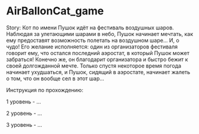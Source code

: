 # AirBallonCat_game

Story:
Кот по имени Пушок идёт на фестиваль воздушных шаров. Наблюдая за улетающими шарами в небо, Пушок начинает мечтать, как ему предоставят возможность полетать на воздушном шаре... И, о чудо! Его желание исполняется: один из организаторов фестиваля говорит ему, что остался последний аэростат, в который Пушок может забраться! Конечно же, он благодарит организатора и быстро бежит к своей долгожданной мечте. Только спустя некоторое время погода начинает ухудшаться, и Пушок, сидящий в аэростате, начинает жалеть о том, что он вообще сел в этот шар...

Инструкция по прохождению:

1 уровень - ...

2 уровень - ...

3 уровень - ...
